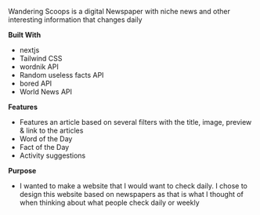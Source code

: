 Wandering Scoops is a digital Newspaper with niche news and other interesting information that changes daily

**Built With**
- nextjs
- Tailwind CSS
- wordnik API
- Random useless facts API
- bored API
- World News API

**Features**
- Features an article based on several filters with the title, image, preview & link to the articles
- Word of the Day
- Fact of the Day
- Activity suggestions

**Purpose**
- I wanted to make a website that I would want to check daily. I chose to design this website based on newspapers as that is what I thought of when thinking about what people check daily or weekly